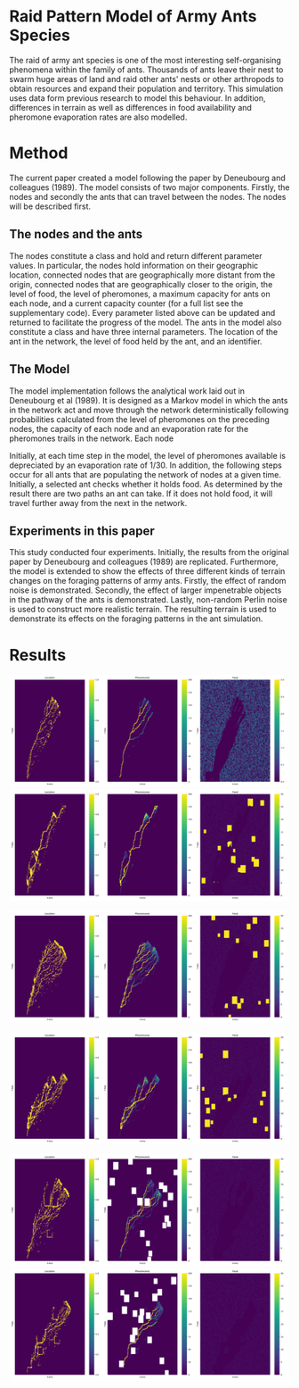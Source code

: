 # Raid Pattern Model of Army Ants Species
The raid of army ant species is one of the most interesting self-organising phenomena within the family of ants. Thousands of ants leave their nest to swarm huge areas of land and raid other ants' nests or other arthropods to obtain resources and expand their population and territory. This simulation uses data form previous research to model this behaviour. In addition, differences in terrain as well as differences in food availability and pheromone evaporation rates are also modelled. 

# Method
The current paper created a model following the paper by Deneubourg and colleagues (1989). The model consists of two major components. Firstly, the nodes and secondly the ants that can travel between the nodes. The nodes will be described first. 

## The nodes and the ants
The nodes constitute a class and hold and return different parameter values. In particular, the nodes hold information on their geographic location, connected nodes that are geographically more distant from the origin, connected nodes that are geographically closer to the origin, the level of food, the level of pheromones, a maximum capacity for ants on each node, and a current capacity counter (for a full list see the supplementary code). Every parameter listed above can be updated and returned to facilitate the progress of the model. 
The ants in the model also constitute a class and have three internal parameters. The location of the ant in the network, the level of food held by the ant, and an identifier. 

## The Model
The model implementation follows the analytical work laid out in Deneubourg et al (1989). It is designed as a Markov model in which the ants in the network act and move through the network deterministically following probabilities calculated from the level of pheromones on the preceding nodes, the capacity of each node and an evaporation rate for the pheromones trails in the network. Each node

Initially, at each time step in the model, the level of pheromones available is depreciated by an evaporation rate of 1/30. In addition, the following steps occur for all ants that are populating the network of nodes at a given time. Initially, a selected ant checks whether it holds food. As determined by the result there are two paths an ant can take. If it does not hold food, it will travel further away from the next in the network. 
 
## Experiments in this paper
This study conducted four experiments. Initially, the results from the original paper by Deneubourg and colleagues (1989) are replicated. Furthermore, the model is extended to show the effects of three different kinds of terrain changes on the foraging patterns of army ants. Firstly, the effect of random noise is demonstrated. Secondly, the effect of larger impenetrable objects in the pathway of the ants is demonstrated. Lastly, non-random Perlin noise is used to construct more realistic terrain. The resulting terrain is used to demonstrate its effects on the foraging patterns in the ant simulation.

# Results
![Result E. borchelli](images/exp_1_plot_1672955529_in_paper.jpeg)
![Result E. Rapax](images/0x00_plot_1673093793_in_paper.jpeg)

![Result Random](images/NxR_plot_1673099532_in_paper.jpeg)

![Result Random_two](images/NxR_plot_1673099943_in_paper.jpeg)

![Random three](images/RxT_plot_1673108218_in_paper.jpeg)
![Random four](images/RxT_plot_1673108392_in_paper.jpeg)